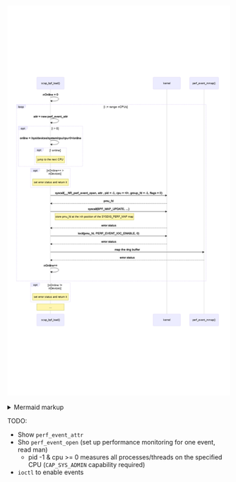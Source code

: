 <!-- generated by mermaid compile action - START -->
![~mermaid diagram 1~](/output/input_2_4_scap_bpf_load_events_per_cpu-md-1.png)
<details>
  <summary>Mermaid markup</summary>

```mermaid
sequenceDiagram
scap_bpf_load()->>scap_bpf_load(): nOnline = 0
loop i := range nCPUs
scap_bpf_load()->>scap_bpf_load(): attr = new perf_event_attr
opt i > 0
scap_bpf_load()->>scap_bpf_load(): online = /sys/devices/system/cpu/cpu<i>/online
opt ! online
Note over scap_bpf_load(): jump to the next CPU
end
end
opt nOnline++ > nDevices
Note over scap_bpf_load(): set error status and return it
end
scap_bpf_load()->>kernel: syscall(__NR_perf_event_open, attr , pid = -1, cpu = <i>, group_fd = -1, flags = 0)
kernel-->>scap_bpf_load(): pmu_fd
scap_bpf_load()->>kernel: syscall(BPF_MAP_UPDATE, ...)
Note right of scap_bpf_load(): store pmu_fd at the i-th position of the SYSDIG_PERF_MAP map
kernel-->>scap_bpf_load(): error status
scap_bpf_load()->>kernel: ioctl(pmu_fd, PERF_EVENT_IOC_ENABLE, 0)
kernel-->>scap_bpf_load(): error status
scap_bpf_load()->>perf_event_mmap(): map the ring buffer
perf_event_mmap()-->>scap_bpf_load(): error status
scap_bpf_load()->>scap_bpf_load(): nOnline++
end
opt nOnline != nDevices
Note over scap_bpf_load(): set error status and return it
end
Note over scap_bpf_load(): ...
```

</details>
<!-- generated by mermaid compile action - END -->

TODO:

- Show `perf_event_attr`
- Sho `perf_event_open` (set up performance monitoring for one event, read man)
  - pid -1 & cpu >= 0 measures all processes/threads on the specified CPU (`CAP_SYS_ADMIN` capability required)
- `ioctl` to enable events
